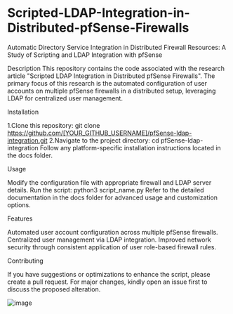 # Scripted-LDAP-Integration-in-Distributed-pfSense-Firewalls
Automatic Directory Service Integration in Distributed Firewall Resources: A Study of Scripting and LDAP Integration with pfSense

Description
This repository contains the code associated with the research article "Scripted LDAP Integration in Distributed pfSense Firewalls". The primary focus of this research is the automated configuration of user accounts on multiple pfSense firewalls in a distributed setup, leveraging LDAP for centralized user management.

Installation

1.Clone this repository:
git clone https://github.com/[YOUR_GITHUB_USERNAME]/pfSense-ldap-integration.git
2.Navigate to the project directory:
cd pfSense-ldap-integration
Follow any platform-specific installation instructions located in the docs folder.

Usage

Modify the configuration file with appropriate firewall and LDAP server details.
Run the script:
python3 script_name.py
Refer to the detailed documentation in the docs folder for advanced usage and customization options.

Features

Automated user account configuration across multiple pfSense firewalls.
Centralized user management via LDAP integration.
Improved network security through consistent application of user role-based firewall rules.

Contributing

If you have suggestions or optimizations to enhance the script, please create a pull request. For major changes, kindly open an issue first to discuss the proposed alteration.

![image](https://github.com/AndreiTudosi/Scripted-LDAP-Integration-in-Distributed-pfSense-Firewalls/assets/136599367/ea1f154c-e16d-49e2-9b68-87f3477a10e6)
